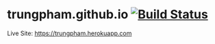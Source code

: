 # trungpham.github.io [![Build Status](https://travis-ci.com/trungpham10/trungpham.github.io.svg?token=k5tsh7Ne9uCHjZBHjanc&branch=master)](https://travis-ci.com/trungpham10/trungpham.github.io)

Live Site: https://trungpham.herokuapp.com  
